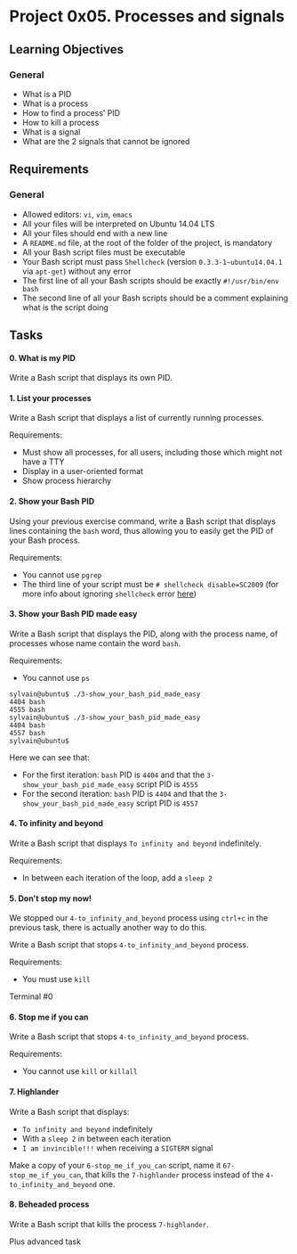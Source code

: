 <h1 class="gap">Project 0x05. Processes and signals</h1>

<h2>Learning Objectives</h2>

<h3>General</h3>

<ul>
<li>What is a PID</li>
<li>What is a process</li>
<li>How to find a process&rsquo; PID</li>
<li>How to kill a process</li>
<li>What is a signal</li>
<li>What are the 2 signals that cannot be ignored</li>
</ul>

<h2>Requirements</h2>

<h3>General</h3>

<ul>
<li>Allowed editors: <code>vi</code>, <code>vim</code>, <code>emacs</code></li>
<li>All your files will be interpreted on Ubuntu 14.04 LTS</li>
<li>All your files should end with a new line</li>
<li>A <code>README.md</code> file, at the root of the folder of the project, is mandatory</li>
<li>All your Bash script files must be executable</li>
<li>Your Bash script must pass <code>Shellcheck</code> (version <code>0.3.3-1~ubuntu14.04.1</code> via <code>apt-get</code>) without any error</li>
<li>The first line of all your Bash scripts should be exactly <code>#!/usr/bin/env bash</code></li>
<li>The second line of all your Bash scripts should be a comment explaining what is the script doing</li>
</ul>

  <h2 class="gap">Tasks</h2>
 <h4 class="task">
    0. What is my PID
</h4>
 <p>Write a Bash script that displays its own PID.</p>

<h4 class="task">
    1. List your processes
</h4>
<p>Write a Bash script that displays a list of currently running processes.</p>

<p>Requirements:</p>

<ul>
<li>Must show all processes, for all users, including those which might not have a TTY</li>
<li>Display in a user-oriented format</li>
<li>Show process hierarchy</li>
</ul>

 <h4 class="task">
    2. Show your Bash PID
</h4>
 <p>Using your previous exercise command, write a Bash script that displays lines containing the <code>bash</code> word, thus allowing you to easily get the PID of your Bash process.</p>

<p>Requirements:</p>

<ul>
<li>You cannot use <code>pgrep</code></li>
<li>The third line of your script must be <code># shellcheck disable=SC2009</code> (for more info about ignoring <code>shellcheck</code> error <a href="/rltoken/BYXAGPH5zbPpsqIR84ndFQ" title="here" target="_blank">here</a>)</li>
</ul>

 <h4 class="task">
    3. Show your Bash PID made easy
</h4>
 <p>Write a Bash script that displays the PID, along with the process name, of processes whose name contain the word <code>bash</code>.</p>

<p>Requirements:</p>

<ul>
<li>You cannot use <code>ps</code></li>
</ul>

<pre><code>sylvain@ubuntu$ ./3-show_your_bash_pid_made_easy
4404 bash
4555 bash
sylvain@ubuntu$ ./3-show_your_bash_pid_made_easy
4404 bash
4557 bash
sylvain@ubuntu$ 
</code></pre>

<p>Here we can see that: </p>

<ul>
<li>For the first iteration: <code>bash</code> PID is <code>4404</code> and that the <code>3-show_your_bash_pid_made_easy</code> script PID is <code>4555</code></li>
<li>For the second iteration: <code>bash</code> PID is <code>4404</code> and that the <code>3-show_your_bash_pid_made_easy</code> script PID is <code>4557</code></li>
</ul>

 <h4 class="task">
    4. To infinity and beyond
</h4>
 <p>Write a Bash script that displays <code>To infinity and beyond</code> indefinitely. </p>

<p>Requirements:</p>

<ul>
<li>In between each iteration of the loop, add a <code>sleep 2</code></li>
</ul>

 <h4 class="task">
    5. Don&#39;t stop my now!
</h4>
 <p>We stopped our <code>4-to_infinity_and_beyond</code> process using <code>ctrl+c</code> in the previous task, there is actually another way to do this.</p>

<p>Write a Bash script that stops <code>4-to_infinity_and_beyond</code> process.</p>

<p>Requirements:</p>

<ul>
<li>You must use <code>kill</code></li>
</ul>

<p>Terminal #0</p>

<h4 class="task">
    6. Stop me if you can
</h4>
 <p>Write a Bash script that stops <code>4-to_infinity_and_beyond</code> process.</p>

<p>Requirements:</p>

<ul>
<li>You cannot use <code>kill</code> or <code>killall</code></li>
</ul>

 <h4 class="task">
    7. Highlander
</h4>
<p>Write a Bash script that displays: </p>

<ul>
<li><code>To infinity and beyond</code> indefinitely</li>
<li>With a <code>sleep 2</code> in between each iteration</li>
<li><code>I am invincible!!!</code> when receiving a <code>SIGTERM</code> signal</li>
</ul>

<p>Make a copy of your <code>6-stop_me_if_you_can</code> script, name it <code>67-stop_me_if_you_can</code>,  that kills the <code>7-highlander</code> process instead of the <code>4-to_infinity_and_beyond</code> one.</p>


 <h4 class="task">
    8. Beheaded process
</h4>
 <p>Write a Bash script that kills the process <code>7-highlander</code>.</p>



<p> Plus advanced task </p>